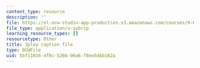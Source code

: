 ```yaml
---
content_type: resource
description: ''
file: https://ol-ocw-studio-app-production.s3.amazonaws.com/courses/9-04-sensory-systems-fall-2013/5bf110164f8c526696a6f8ea54bb162a_g1ka1MXpo3s.vtt
file_type: application/x-subrip
learning_resource_types: []
resourcetype: Other
title: 3play caption file
type: OCWFile
uid: 5bf11016-4f8c-5266-96a6-f8ea54bb162a
---
```

